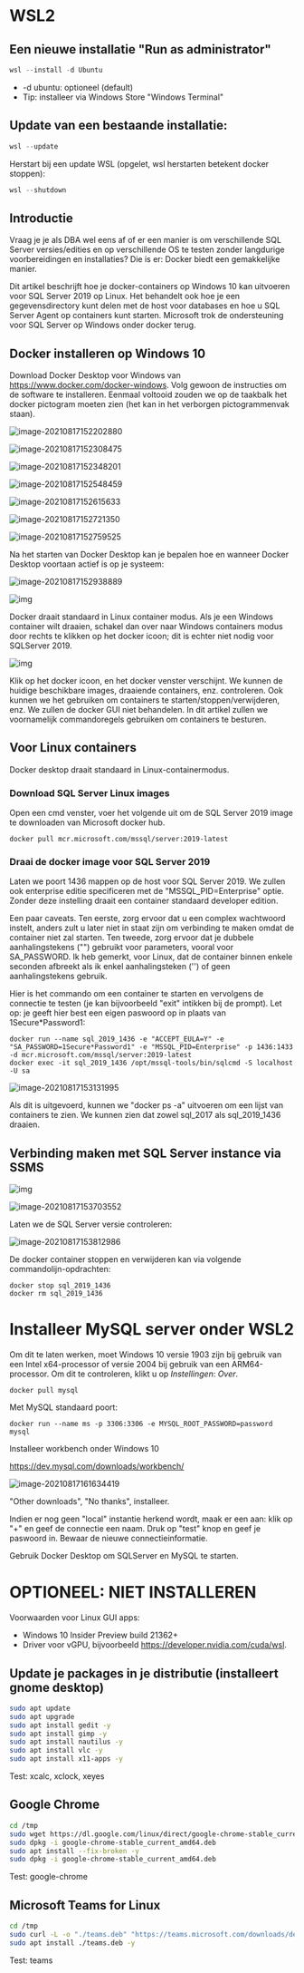 # WSL2

## Een nieuwe installatie "Run as administrator"

```powershell
wsl --install -d Ubuntu
```

- -d ubuntu: optioneel (default)
- Tip: installeer via Windows Store "Windows Terminal"

## Update van een bestaande installatie:

```powershell
wsl --update
```

Herstart bij een update WSL (opgelet, wsl herstarten betekent docker stoppen):

```powershell
wsl --shutdown
```

## Introductie

Vraag je je als DBA wel eens af of er een manier is om verschillende SQL Server versies/edities en op verschillende OS te testen zonder langdurige voorbereidingen en installaties? Die is er: Docker biedt een gemakkelijke manier.

Dit artikel beschrijft hoe je docker-containers op Windows 10 kan uitvoeren voor SQL Server 2019 op Linux. Het behandelt ook hoe je een gegevensdirectory kunt delen met de host voor databases en hoe u SQL Server Agent op containers kunt starten. Microsoft trok de ondersteuning voor SQL Server op Windows onder docker terug.

## Docker installeren op Windows 10

Download Docker Desktop voor Windows van https://www.docker.com/docker-windows. Volg gewoon de instructies om de software te installeren. Eenmaal voltooid zouden we op de taakbalk het docker pictogram moeten zien (het kan in het verborgen pictogrammenvak staan).



![image-20210817152202880](C:\Users\u2389\source\repos\Databanken2021\Images\docker5)

![image-20210817152308475](C:\Users\u2389\source\repos\Databanken2021\Images\docker6)

![image-20210817152348201](C:\Users\u2389\source\repos\Databanken2021\Images\docker7)

![image-20210817152548459](C:\Users\u2389\source\repos\Databanken2021\Images\docker8)

![image-20210817152615633](C:\Users\u2389\source\repos\Databanken2021\Images\docker9)

![image-20210817152721350](C:\Users\u2389\source\repos\Databanken2021\Images\docker10)

![image-20210817152759525](C:\Users\u2389\source\repos\Databanken2021\Images\docker11)

Na het starten van Docker Desktop kan je bepalen hoe en wanneer Docker Desktop voortaan actief is op je systeem:

![image-20210817152938889](C:\Users\u2389\source\repos\Databanken2021\Images\docker12)

![img](C:\Users\u2389\source\repos\Databanken2021\Images\docker1)

Docker draait standaard in Linux container modus. Als je een Windows container wilt draaien, schakel dan over naar Windows containers modus door rechts te klikken op het docker icoon; dit is echter niet nodig voor SQLServer 2019.

![img](C:\Users\u2389\source\repos\Databanken2021\Images\docker2)



Klik op het docker icoon, en het docker venster verschijnt. We kunnen de huidige beschikbare images, draaiende containers, enz. controleren. Ook kunnen we het gebruiken om containers te starten/stoppen/verwijderen, enz. We zullen de docker GUI niet behandelen. In dit artikel zullen we voornamelijk commandoregels gebruiken om containers te besturen.

## Voor Linux containers

Docker desktop draait standaard in Linux-containermodus.

### Download SQL Server Linux images

Open een cmd venster, voer het volgende uit om de SQL Server 2019 image te downloaden van Microsoft docker hub.

```plain
docker pull mcr.microsoft.com/mssql/server:2019-latest
```

### Draai de docker image voor SQL Server 2019

Laten we poort 1436 mappen op de host voor SQL Server 2019. We zullen ook enterprise editie specificeren met de "MSSQL_PID=Enterprise" optie. Zonder deze instelling draait een container standaard developer edition.

Een paar caveats. Ten eerste, zorg ervoor dat u een complex wachtwoord instelt, anders zult u later niet in staat zijn om verbinding te maken omdat de container niet zal starten. Ten tweede, zorg ervoor dat je dubbele aanhalingstekens ("") gebruikt voor parameters, vooral voor SA_PASSWORD. Ik heb gemerkt, voor Linux, dat de container binnen enkele seconden afbreekt als ik enkel aanhalingsteken ('') of geen aanhalingstekens gebruik.

Hier is het commando om een container te starten en vervolgens de connectie te testen (je kan bijvoorbeeld "exit" intikken bij de prompt). Let op: je geeft hier best een eigen paswoord op in plaats van 1Secure*Password1:

```plain
docker run --name sql_2019_1436 -e "ACCEPT_EULA=Y" -e "SA_PASSWORD=1Secure*Password1" -e "MSSQL_PID=Enterprise" -p 1436:1433 -d mcr.microsoft.com/mssql/server:2019-latest
docker exec -it sql_2019_1436 /opt/mssql-tools/bin/sqlcmd -S localhost -U sa
```

![image-20210817153131995](C:\Users\u2389\source\repos\Databanken2021\Images\docker13)

Als dit is uitgevoerd, kunnen we "docker ps -a" uitvoeren om een lijst van containers te zien. We kunnen zien dat zowel sql_2017 als sql_2019_1436 draaien.

## Verbinding maken met SQL Server instance via SSMS

![img](C:\Users\u2389\source\repos\Databanken2021\Images\docker3)

![image-20210817153703552](C:\Users\u2389\source\repos\Databanken2021\Images\docker14)

Laten we de SQL Server versie controleren:

![image-20210817153812986](C:\Users\u2389\source\repos\Databanken2021\Images\docker15)

De docker container stoppen en verwijderen kan via volgende commandolijn-opdrachten:

```plain
docker stop sql_2019_1436
docker rm sql_2019_1436
```

# Installeer MySQL server onder WSL2

Om dit te laten werken, moet Windows 10 versie 1903 zijn bij gebruik van een Intel x64-processor of versie 2004 bij gebruik van een ARM64-processor. Om dit te controleren, klikt u op *Instellingen*: *Over*.

```
docker pull mysql
```

Met MySQL standaard poort:

```
docker run --name ms -p 3306:3306 -e MYSQL_ROOT_PASSWORD=password mysql
```

Installeer workbench onder Windows 10

https://dev.mysql.com/downloads/workbench/

![image-20210817161634419](C:\Users\u2389\source\repos\Databanken2021\Images\docker16)

"Other downloads", "No thanks", installeer.

Indien er nog geen "local" instantie herkend wordt, maak er een aan: klik op "+" en geef de connectie een naam. Druk op "test" knop en geef je paswoord in. Bewaar de nieuwe connectieinformatie.

Gebruik Docker Desktop om SQLServer en MySQL te starten.

# OPTIONEEL: NIET INSTALLEREN

Voorwaarden voor Linux GUI apps:

- Windows 10 Insider Preview build 21362+
- Driver voor vGPU, bijvoorbeeld https://developer.nvidia.com/cuda/wsl.

## Update je packages in je distributie (installeert gnome desktop)

```sh
sudo apt update
sudo apt upgrade
sudo apt install gedit -y
sudo apt install gimp -y
sudo apt install nautilus -y
sudo apt install vlc -y
sudo apt install x11-apps -y
```

Test: xcalc, xclock, xeyes

## Google Chrome

```sh
cd /tmp
sudo wget https://dl.google.com/linux/direct/google-chrome-stable_current_amd64.deb
sudo dpkg -i google-chrome-stable_current_amd64.deb
sudo apt install --fix-broken -y
sudo dpkg -i google-chrome-stable_current_amd64.deb
```

Test: google-chrome

## Microsoft Teams for Linux

```sh
cd /tmp
sudo curl -L -o "./teams.deb" "https://teams.microsoft.com/downloads/desktopurl?env=production&plat=linux&arch=x64&download=true&linuxArchiveType=deb"
sudo apt install ./teams.deb -y
```

Test: teams



